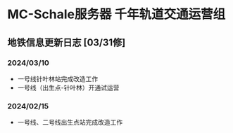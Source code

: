# MC-Schale服务器 千年轨道交通运营组
## 地铁信息更新日志 [03/31修]

### 2024/03/10

 - 一号线针叶林站完成改造工作
 - 一号线（出生点-针叶林）开通试运营

### 2024/02/15

 - 一号线、二号线出生点站完成改造工作